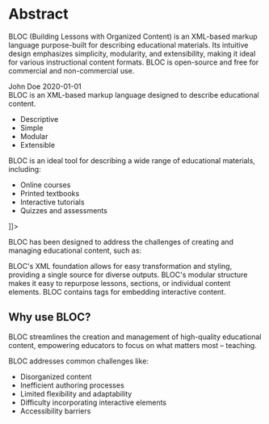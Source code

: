 # Abstract

BLOC (Building Lessons with Organized Content) is an XML-based markup language purpose-built for describing educational
materials. Its intuitive design emphasizes simplicity, modularity, and extensibility, making it ideal for various
instructional content formats.
<note>
    BLOC is open-source and free for commercial and non-commercial use.
</note>

<code-block collapsed-title="Example BLOC Lesson" lang="xml" collapsible="true">
<![CDATA[
<?xml version="1.0" encoding="utf-8" ?>
<?bloc version="1.0" format="print" ?>
<lesson>
    <title>An Intoduction to BLOC</title>
    <author>John Doe</author>
    <date>2020-01-01</date>
    <content>
        <section>
            <title>What is BLOC?</title>
            <definition title="BLOC">
                BLOC is an XML-based markup language designed to describe educational content.
            </definition>
        </section>
        <section>
            <title>Key Features</title>
            <ul>
                <li>Descriptive</li>
                <li>Simple</li>
                <li>Modular</li>
                <li>Extensible</li>
            </ul>
        </section>
        <section>
            <title>Uses</title>
            <p>BLOC is an ideal tool for describing a wide range of educational materials, including:</p>
            <ul>
                <li>Online courses</li>
                <li>Printed textbooks</li>
                <li>Interactive tutorials</li>
                <li>Quizzes and assessments</li>
            </ul>
        </section>
    </content>
</lesson>
]]>
</code-block>

BLOC has been designed to address the challenges of creating and managing educational content, such as:

<deflist type="full">
<def title="Serving the same content in different formats (e.g., web pages, eBooks, PDFs)">
BLOC's XML foundation allows for easy transformation and styling, providing a single source for diverse outputs.
</def>
<def title="Reusing content across different courses or materials">
BLOC's modular structure makes it easy to repurpose lessons, sections, or individual content elements.
</def>
<def title="Storing interactive content (e.g., quizzes, assessments)">
BLOC contains tags for embedding interactive content.
</def>
</deflist>

## Why use BLOC?
BLOC streamlines the creation and management of high-quality educational content, empowering educators to focus on what matters most – teaching.

BLOC addresses common challenges like:
- Disorganized content
- Inefficient authoring processes
- Limited flexibility and adaptability
- Difficulty incorporating interactive elements
- Accessibility barriers